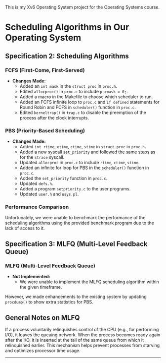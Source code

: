 This is my Xv6 Operating System project for the Operating Systems course.

# Scheduling Algorithms in Our Operating System

## Specification 2: Scheduling Algorithms

### FCFS (First-Come, First-Served)

- **Changes Made:**
  - Added an `int mask` in the `struct proc` in `proc.h`.
  - Edited `allocproc()` in `proc.c` to include `p->mask = 0;`.
  - Added a macro in the Makefile to choose which scheduler to run.
  - Added an FCFS infinite loop to `proc.c` and `if defined` statements for Round Robin and FCFS in `scheduler()` function in `proc.c`.
  - Edited `kerneltrap()` in `trap.c` to disable the preemption of the process after the clock interrupts.

### PBS (Priority-Based Scheduling)

- **Changes Made:**
  - Added `int rtime`, `etime`, `ctime`, `stime` in `struct proc` in `proc.h`.
  - Added a new syscall `set_priority` and followed the same steps as for the `strace` syscall.
  - Updated `allocproc` in `proc.c` to include `rtime`, `ctime`, `stime`.
  - Added an infinite for loop for PBS in the `scheduler()` function in `proc.c`.
  - Added the `set_priority` function in `proc.c`.
  - Updated `defs.h`.
  - Added a program `setpriority.c` to the user programs.
  - Updated `user.h` and `usys.pl`.

### Performance Comparison

Unfortunately, we were unable to benchmark the performance of the scheduling algorithms using the provided benchmark program due to the lack of access to it.

## Specification 3: MLFQ (Multi-Level Feedback Queue)

### MLFQ (Multi-Level Feedback Queue)

- **Not Implemented:**
  - We were unable to implement the MLFQ scheduling algorithm within the given timeframe.

However, we made enhancements to the existing system by updating `procdump()` to show extra statistics for PBS.

## General Notes on MLFQ

If a process voluntarily relinquishes control of the CPU (e.g., for performing I/O), it leaves the queuing network. When the process becomes ready again after the I/O, it is inserted at the tail of the same queue from which it relinquished earlier. This mechanism helps prevent processes from starving and optimizes processor time usage.

---

